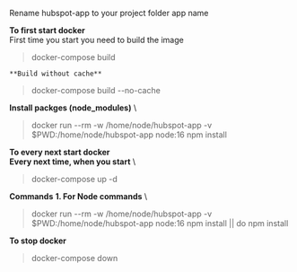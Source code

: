 Rename hubspot-app to your project folder app name

**To first start docker** \
First time you start you need to build the image 

> docker-compose build

	**Build without cache**

> docker-compose build --no-cache 


**Install packges (node_modules)** \

> docker run --rm -w /home/node/hubspot-app -v $PWD:/home/node/hubspot-app node:16 npm install 


**To every next start docker** \
**Every next time, when you start** \ 

> docker-compose up -d


**Commands**
**1. For Node commands** \

> docker run --rm -w /home/node/hubspot-app -v $PWD:/home/node/hubspot-app node:16 npm install || do npm install

**To stop docker**
> docker-compose down

